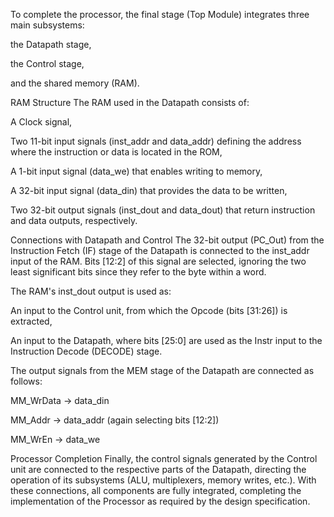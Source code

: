 To complete the processor, the final stage (Top Module) integrates three main subsystems:

the Datapath stage,

the Control stage,

and the shared memory (RAM).

RAM Structure
The RAM used in the Datapath consists of:

A Clock signal,

Two 11-bit input signals (inst_addr and data_addr) defining the address where the instruction or data is located in the ROM,

A 1-bit input signal (data_we) that enables writing to memory,

A 32-bit input signal (data_din) that provides the data to be written,

Two 32-bit output signals (inst_dout and data_dout) that return instruction and data outputs, respectively.

Connections with Datapath and Control
The 32-bit output (PC_Out) from the Instruction Fetch (IF) stage of the Datapath is connected to the inst_addr input of the RAM. Bits [12:2] of this signal are selected, ignoring the two least significant bits since they refer to the byte within a word.

The RAM's inst_dout output is used as:

An input to the Control unit, from which the Opcode (bits [31:26]) is extracted,

An input to the Datapath, where bits [25:0] are used as the Instr input to the Instruction Decode (DECODE) stage.

The output signals from the MEM stage of the Datapath are connected as follows:

MM_WrData → data_din

MM_Addr → data_addr (again selecting bits [12:2])

MM_WrEn → data_we

Processor Completion
Finally, the control signals generated by the Control unit are connected to the respective parts of the Datapath, directing the operation of its subsystems (ALU, multiplexers, memory writes, etc.).
With these connections, all components are fully integrated, completing the implementation of the Processor as required by the design specification.